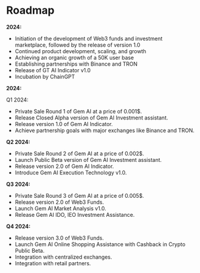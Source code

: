 # Roadmap

**2024:**

* Initiation of the development of Web3 funds and investment marketplace, followed by the release of version 1.0
* Continued product development, scaling, and growth
* Achieving an organic growth of a 50K user base
* Establishing partnerships with Binance and TRON
* Release of GT AI Indicator v1.0
* Incubation by ChainGPT

**2024:**

Q1 2024:

* Private Sale Round 1 of Gem AI at a price of 0.001$.
* Release Closed Alpha version of Gem AI Investment assistant.
* Release version 1.0 of Gem AI Indicator.
* Achieve partnership goals with major exchanges like Binance and TRON.

**Q2 2024:**

* Private Sale Round 2 of Gem AI at a price of 0.002$.
* Launch Public Beta version of Gem AI Investment assistant.
* Release version 2.0 of Gem AI Indicator.
* Introduce Gem AI Execution Technology v1.0.

**Q3 2024:**

* Private Sale Round 3 of Gem AI at a price of 0.005$.
* Release version 2.0 of Web3 Funds.
* Launch Gem AI Market Analysis v1.0.
* Release Gem AI IDO, IEO Investment Assistance.

**Q4 2024:**

* Release version 3.0 of Web3 Funds.
* Launch Gem AI Online Shopping Assistance with Cashback in Crypto Public Beta.
* Integration with centralized exchanges.
* Integration with retail partners.
